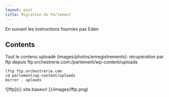 ```yaml
---
layout: post
title: Migration du Parlement
---
```


En suivant les instructions fournies pas Eden

## Contents
Tout le contenu uploadé (images/photos/enregistrements): récupération par ftp depuis ftp.orchestrerie.com:/parlement/wp-content/uploads

    lftp ftp.orchestrerie.com
    cd parlement/wp-content/uploads
    mirror . uploads

![lftp]({{ site.baseurl }}/images/lftp.png)

